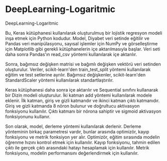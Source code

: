 # DeepLearning-Logaritmic
DeepLearning-Logaritmic

Bu, Keras kütüphanesi kullanılarak oluşturulmuş bir lojistik regresyon modeli inşa etmek için Python kodudur. Model, Diyabet veri setinde eğitilir ve Pandas veri manipülasyonu, sayısal işlemler için NumPy ve görselleştirme için Matplotlib gibi gerekli kütüphanelerin içe aktarılmasıyla başlar. Veri seti daha sonra Pandas'ın read_csv yöntemi kullanılarak içe aktarılır.

Sonra, bağımsız değişken matrisi ve bağımlı değişken vektörü veri setinden oluşturulur. Veriler, scikit-learn'den train_test_split yöntemi kullanılarak eğitim ve test setlerine ayrılır. Bağımsız değişkenler, scikit-learn'den StandardScaler yöntemi kullanılarak standartlaştırılır.

Keras kütüphanesi daha sonra içe aktarılır ve Sequential sınıfını kullanarak bir Dizin modeli oluşturulur. İki katman add yöntemi kullanılarak modele eklenir. İlk katman, giriş ve gizli katmandır ve ikinci katman çıktı katmanıdır. Giriş ve gizli katmanda 8 nöron bulunur ve doğrultucu aktivasyon fonksiyonu kullanılır. Çıktı katmanı bir nörona sahiptir ve sigmoid aktivasyon fonksiyonunu kullanır.

Son olarak, model, derleme yöntemi kullanılarak derlenir. Derleme yönteminin birkaç parametresi vardır, bunlar arasında optimizör, kayıp fonksiyonu ve metrik fonksiyon yer alır. Optimizör, eğitim sırasında modelin öğrenme hızını kontrol etmek için kullanılır. Kayıp fonksiyonu, tahmin edilen çıktı ile gerçek çıktı arasındaki hatayı hesaplamak için kullanılır. Metrik fonksiyonu, modelin performansını değerlendirmek için kullanılır.








